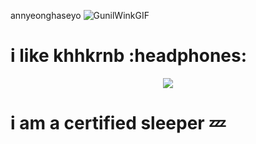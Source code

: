 <!-- Repo has been edited to be static, see comments for dynamic calls. -->
annyeonghaseyo ![GunilWinkGIF](https://github.com/user-attachments/assets/49a2287a-10fd-4ac3-afb7-05179c25f556)

<h1>
  i like khhkrnb :headphones:
</h1>

<!-- Nothing weird to see here -->
<p align="center">
  <a href="https://yye-spotify.onrender.com/api/top-played">
    <!-- Music bars move to the beat and are colored based on the track's happiness, danceability and energy! -->
    <img src="https://yye-spotify.onrender.com/api/top-played" />
  </a>
</p>

<h1>
  i am a certified sleeper 💤
</h1>
